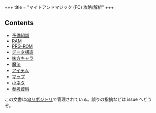 +++
title = "マイトアンドマジック (FC) 攻略/解析"
+++

## Contents

* [予備知識](@/prepare/_index.md)
* [RAM](@/ram/_index.md)
* [PRG-ROM](@/prg/_index.md)
* [データ構造](@/data-structure/_index.md)
* [味方キャラ](@/hero/_index.md)
* [魔法](@/spell/_index.md)
* [アイテム](@/item/_index.md)
* [マップ](@/map/_index.md)
* [小ネタ](@/tips/_index.md)
* [参考資料](@/reference/_index.md)

この文書は[gitリポジトリ](https://github.com/taotao54321/MightAndMagicJResource)で管理されている。誤りの指摘などは issue へどうぞ。
